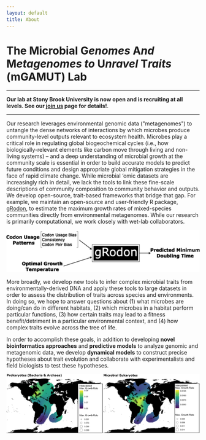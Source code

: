 ```yaml
---
layout: default
title: About
---
```


# The Microbial G*enomes* A*nd* M*etagenomes* *to* U*nravel* T*raits* (mGAMUT) Lab

--------------------------------------------------------------------------------

**Our lab at Stony Brook University is now open and is recruiting at all levels. See our [join us](/join.html) page for details!**. 

--------------------------------------------------------------------------------

Our research leverages environmental genomic data ("metagenomes") to untangle the dense networks of interactions by which microbes produce community-level outputs relevant to ecosystem health. Microbes play a critical role in regulating global biogeochemical cycles (i.e., how biologically-relevant elements like carbon move through living and non-living systems) – and a deep understanding of microbial growth at the community scale is essential in order to build accurate models to predict future conditions and design appropriate global mitigation strategies in the face of rapid climate change. While microbial ‘omic datasets are increasingly rich in detail, we lack the tools to link these fine-scale descriptions of community composition to community behavior and outputs. We develop open-source, trait-based frameworks that bridge that gap. For example, we maintain an open-source and user-friendly R package, [gRodon](https://github.com/jlw-ecoevo/gRodon2), to estimate the maximum growth rates of mixed-species communities directly from environmental metagenomes.  While our research is primarily computational, we work closely with wet-lab collaborators.

![gRodon](/img/gRodon_concept.png)

More broadly, we develop new tools to infer complex microbial traits from environmentally-derived DNA and apply these tools to large datasets in order to assess the distribution of traits across species and environments. In doing so, we hope to answer questions about (1) what microbes are doing/can do in different habitats, (2) which microbes in a habitat perform particular functions, (3) how certain traits may lead to a fitness benefit/detriment in a particular environmental context, and (4) how complex traits evolve across the tree of life.

In order to accomplish these goals, in addition to developing **novel bioinformatics approaches** and **predictive models** to analyze genomic and metagenomic data, we develop **dynamical models** to construct precise hypotheses about trait evolution and collaborate with experimentalists and field biologists to test these hypotheses.

![Maximum Growth Rate Marine](/img/BIOGEOTRACES_panels.png)
